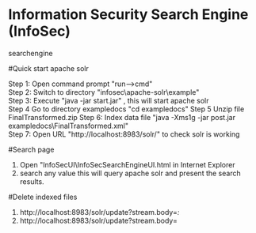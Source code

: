 # Information Security Search Engine (InfoSec)
searchengine

#Quick start apache solr

Step 1: Open command prompt "run-->cmd" <br/>
Step 2: Switch to directory "infosec\apache-solr\example" <br/>
Step 3: Execute "java -jar start.jar" , this will start apache solr <br/>
Step 4  Go to directory exampledocs "cd exampledocs"
Step 5  Unzip file FinalTransformed.zip
Step 6: Index data file "java -Xms1g -jar post.jar exampledocs\FinalTransformed.xml" <br/>
Step 7: Open URL "http://localhost:8983/solr/" to check solr is working 

#Search page

1. Open "InfoSecUI\InfoSecSearchEngineUI.html in Internet Explorer <br/>
2. search any value this will query apache solr and present the search results.

#Delete indexed files

1. http://localhost:8983/solr/update?stream.body=<delete><query>*:*</query></delete>
2. http://localhost:8983/solr/update?stream.body=<commit/>